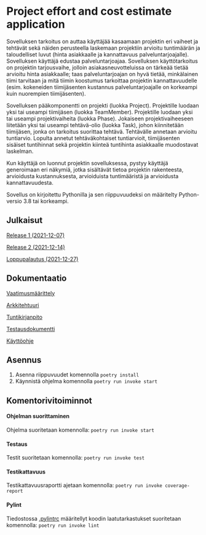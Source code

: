 
# **Project effort and cost estimate application**

Sovelluksen tarkoitus on auttaa käyttäjää kasaamaan projektin eri vaiheet ja tehtävät sekä näiden perusteella laskemaan projektiin arvioitu tuntimäärän ja taloudelliset luvut (hinta asiakkaalle ja kannattavuus palveluntarjoajalle). Sovelluksen käyttäjä edustaa palveluntarjoajaa. Sovelluksen käyttötarkoitus on projektin tarjousvaihe, jolloin asiakasneuvotteluissa on tärkeää tietää arvioitu hinta asiakkaalle; taas palveluntarjoajan on hyvä tietää, minkälainen tiimi tarvitaan ja mitä tiimin koostumus tarkoittaa projektin kannattavuudelle (esim. kokeneiden tiimijäsenten kustannus palveluntarjoajalle on korkeampi kuin nuorempien tiimijäsenten).

Sovelluksen pääkomponentti on projekti (luokka Project). Projektille luodaan yksi tai useampi tiimijäsen (luokka TeamMember). Projektille luodaan yksi tai useampi projektivaiheita (luokka Phase). Jokaiseen projektivaiheeseen liitetään yksi tai useampi tehtävä-olio (luokka Task), johon kiinnitetään tiimijäsen, jonka on tarkoitus suorittaa tehtävä. Tehtävälle annetaan arvioitu tuntiarvio. Lopulta annetut tehtäväkohtaiset tuntiarvioit, tiimijäsenten sisäiset tuntihinnat sekä projektin kiinteä tuntihinta asiakkaalle muodostavat laskelman.

Kun käyttäjä on luonnut projektin sovelluksessa, pystyy käyttäjä generoimaan eri näkymiä, jotka sisältävät tietoa projektin rakenteesta, arvioidusta kustannuksesta, arvioiduista tuntimääristä ja arvioidusta kannattavuudesta.

Sovellus on kirjoitettu Pythonilla ja sen riippuvuudeksi on määritelty Python-versio 3.8 tai korkeampi.

## **Julkaisut**

[Release 1 (2021-12-07)](https://github.com/ttoivonen/ot-harjoitustyo/releases/tag/viikko5)

[Release 2 (2021-12-14)](https://github.com/ttoivonen/ot-harjoitustyo/releases/tag/viikko6)

[Loppupalautus (2021-12-27)](https://github.com/ttoivonen/ot-harjoitustyo/releases/tag/loppupalautus)


## **Dokumentaatio**

[Vaatimusmäärittely](https://github.com/ttoivonen/ot-harjoitustyo/blob/master/dokumentaatio/vaatimusmaarittely.md)

[Arkkitehtuuri](https://github.com/ttoivonen/ot-harjoitustyo/blob/master/dokumentaatio/arkkitehtuuri.md)

[Tuntikirjanpito](https://github.com/ttoivonen/ot-harjoitustyo/blob/master/dokumentaatio/tuntikirjanpito.md)

[Testausdokumentti](https://github.com/ttoivonen/ot-harjoitustyo/blob/master/dokumentaatio/testaus.md)

[Käyttöohje](https://github.com/ttoivonen/ot-harjoitustyo/blob/master/dokumentaatio/kayttoohje.md)


## **Asennus**

1. Asenna riippuvuudet komennolla ```poetry install```
2. Käynnistä ohjelma komennolla ```poetry run invoke start```

## **Komentorivitoiminnot**


#### **Ohjelman suorittaminen**
Ohjelma suoritetaan komennolla:  ```poetry run invoke start```

#### **Testaus**
Testit suoritetaan komennolla: ```poetry run invoke test```

#### **Testikattavuus**
Testikattavuusraportti ajetaan komennolla: ```poetry run invoke coverage-report```

#### **Pylint**
Tiedostossa [.pylintrc](https://github.com/ttoivonen/ot-harjoitustyo/blob/master/.pylintrc) määritellyt koodin laatutarkastukset suoritetaan komennolla: ```poetry run invoke lint```
